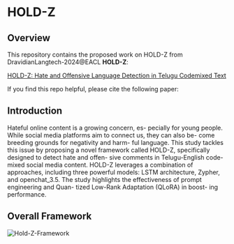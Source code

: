 # HOLD-Z
## Overview

This repository contains the proposed work on HOLD-Z from DravidianLangtech-2024@EACL **HOLD-Z**:

[HOLD-Z: Hate and Offensive Language Detection in Telugu Codemixed Text]()


If you find this repo helpful, please cite the following paper:


## Introduction
Hateful online content is a growing concern, es-
pecially for young people. While social media
platforms aim to connect us, they can also be-
come breeding grounds for negativity and harm-
ful language. This study tackles this issue by
proposing a novel framework called HOLD-Z,
specifically designed to detect hate and offen-
sive comments in Telugu-English code-mixed
social media content. HOLD-Z leverages a
combination of approaches, including three
powerful models: LSTM architecture, Zypher,
and openchat_3.5. The study highlights the
effectiveness of prompt engineering and Quan-
tized Low-Rank Adaptation (QLoRA) in boost-
ing performance.

## Overall Framework
![Hold-Z-Framework](https://github.com/Zuhashaik/HOLD-Z/assets/104340147/eee248e4-7e33-47fe-8af2-2620e549912e)
